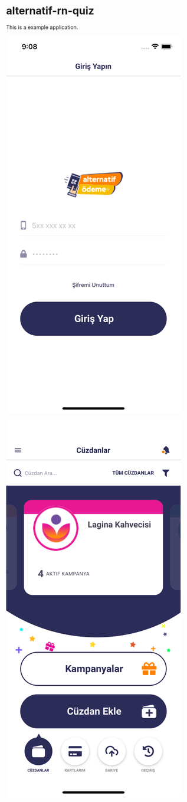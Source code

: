 # alternatif-rn-quiz
This is a example application.


![alt text](https://github.com/blackseapps/alternatif-rn-quiz/blob/master/screenshots/Simulator%20Screen%20Shot%20-%20iPhone%2012%20-%202021-08-25%20at%2021.08.46.png)

![alt text](https://github.com/blackseapps/alternatif-rn-quiz/blob/master/screenshots/Simulator%20Screen%20Shot%20-%20iPhone%2012%20-%202021-08-25%20at%2021.08.38.png)
